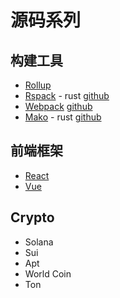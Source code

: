 # 源码系列

## 构建工具
* [Rollup](https://cn.rollupjs.org)  
* [Rspack](https://rspack.dev/zh/) - rust  [github](https://github.com/web-infra-dev/rspack)
* [Webpack](https://www.webpackjs.com)  [github](https://github.com/webpack/webpack)
* [Mako](https://makojs.dev/zh-CN/) - rust  [github](https://github.com/umijs/mako)


## 前端框架
* [React]()
* [Vue]()


## Crypto
* Solana
* Sui
* Apt
* World Coin
* Ton


## 
